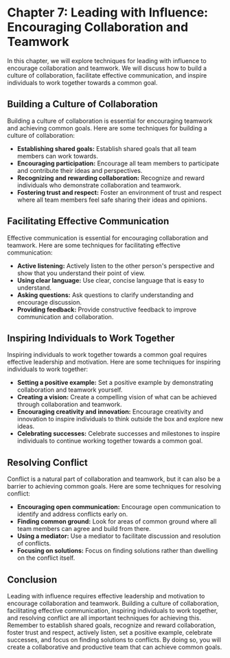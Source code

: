 Chapter 7: Leading with Influence: Encouraging Collaboration and Teamwork
=========================================================================

In this chapter, we will explore techniques for leading with influence to encourage collaboration and teamwork. We will discuss how to build a culture of collaboration, facilitate effective communication, and inspire individuals to work together towards a common goal.

Building a Culture of Collaboration
-----------------------------------

Building a culture of collaboration is essential for encouraging teamwork and achieving common goals. Here are some techniques for building a culture of collaboration:

* **Establishing shared goals:** Establish shared goals that all team members can work towards.
* **Encouraging participation:** Encourage all team members to participate and contribute their ideas and perspectives.
* **Recognizing and rewarding collaboration:** Recognize and reward individuals who demonstrate collaboration and teamwork.
* **Fostering trust and respect:** Foster an environment of trust and respect where all team members feel safe sharing their ideas and opinions.

Facilitating Effective Communication
------------------------------------

Effective communication is essential for encouraging collaboration and teamwork. Here are some techniques for facilitating effective communication:

* **Active listening:** Actively listen to the other person's perspective and show that you understand their point of view.
* **Using clear language:** Use clear, concise language that is easy to understand.
* **Asking questions:** Ask questions to clarify understanding and encourage discussion.
* **Providing feedback:** Provide constructive feedback to improve communication and collaboration.

Inspiring Individuals to Work Together
--------------------------------------

Inspiring individuals to work together towards a common goal requires effective leadership and motivation. Here are some techniques for inspiring individuals to work together:

* **Setting a positive example:** Set a positive example by demonstrating collaboration and teamwork yourself.
* **Creating a vision:** Create a compelling vision of what can be achieved through collaboration and teamwork.
* **Encouraging creativity and innovation:** Encourage creativity and innovation to inspire individuals to think outside the box and explore new ideas.
* **Celebrating successes:** Celebrate successes and milestones to inspire individuals to continue working together towards a common goal.

Resolving Conflict
------------------

Conflict is a natural part of collaboration and teamwork, but it can also be a barrier to achieving common goals. Here are some techniques for resolving conflict:

* **Encouraging open communication:** Encourage open communication to identify and address conflicts early on.
* **Finding common ground:** Look for areas of common ground where all team members can agree and build from there.
* **Using a mediator:** Use a mediator to facilitate discussion and resolution of conflicts.
* **Focusing on solutions:** Focus on finding solutions rather than dwelling on the conflict itself.

Conclusion
----------

Leading with influence requires effective leadership and motivation to encourage collaboration and teamwork. Building a culture of collaboration, facilitating effective communication, inspiring individuals to work together, and resolving conflict are all important techniques for achieving this. Remember to establish shared goals, recognize and reward collaboration, foster trust and respect, actively listen, set a positive example, celebrate successes, and focus on finding solutions to conflicts. By doing so, you will create a collaborative and productive team that can achieve common goals.
